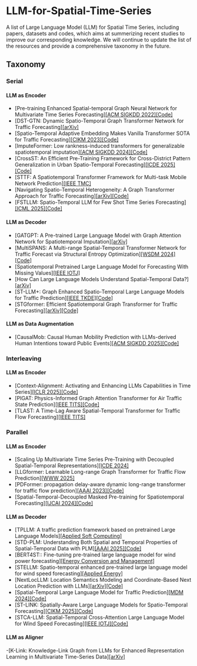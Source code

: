 # LLM-for-Spatial-Time-Series
A list of Large Language Model (LLM) for Spatial Time Series, including papers, datasets and codes, which aims at summerizing recent studies to improve our corresponding knowledge.
We will continue to update the list of the resources and provide a comprehensive taxonomy in the future.
## Taxonomy
### Serial
#### LLM as Encoder
- [Pre-training Enhanced Spatial-temporal Graph Neural Network for Multivariate Time Series Forecasting][[ACM SIGKDD 2022]](https://dl.acm.org/doi/10.1145/3534678.3539396)[[Code]](https://github.com/GestaltCogTeam/STEP)
- [DST-GTN: Dynamic Spatio-Temporal Graph Transformer Network for Traffic Forecasting][[arXiv]](https://arxiv.org/abs/2404.11996)
- [Spatio-Temporal Adaptive Embedding Makes Vanilla Transformer SOTA for Traffic Forecasting][[CIKM 2023]](https://dl.acm.org/doi/10.1145/3583780.3615160)[[Code]](https://github.com/XDZhelheim/STAEformer)
- [ImputeFormer: Low rankness-induced transformers for generalizable spatiotemporal imputation][[ACM SIGKDD 2024]](https://dl.acm.org/doi/10.1145/3637528.3671751)[[Code]](https://github.com/tongnie/ImputeFormer)
- [CrossST: An Efficient Pre-Training Framework for Cross-District Pattern Generalization in Urban Spatio-Temporal Forecasting][[ICDE 2025]](https://www.computer.org/csdl/proceedings-article/icde/2025/360300c935/26FZBkxez6w)[[Code]](https://github.com/Aoyu-Liu/CrossST)
- [STTF: A Spatiotemporal Transformer Framework for Multi-task Mobile Network Prediction][[IEEE TMC]](https://ieeexplore.ieee.org/document/10840287)
- [Navigating Spatio-Temporal Heterogeneity: A Graph Transformer Approach for Traffic Forecasting][[arXiv]](https://arxiv.org/abs/2408.10822)[[Code]](https://github.com/jasonz5/STGormer)
- [FSTLLM: Spatio-Temporal LLM for Few Shot Time Series Forecasting][[ICML 2025]](https://openreview.net/forum?id=oyoiHf51es)[[Code]](https://github.com/JIANGYUE61610306/FSTLLM)
#### LLM as Decoder
- [GATGPT: A Pre-trained Large Language Model with Graph Attention Network for Spatiotemporal Imputation][[arXiv]](https://arxiv.org/abs/2311.14332)
- [MultiSPANS: A Multi-range Spatial-Temporal Transformer Network for Traffic Forecast via Structural Entropy Optimization][[WSDM 2024]](https://dl.acm.org/doi/10.1145/3616855.3635820)[[Code]](https://github.com/SELGroup/MultiSPANS)
- [Spatiotemporal Pretrained Large Language Model for Forecasting With Missing Values][[IEEE IOTJ]](https://ieeexplore.ieee.org/document/10833705)
- [How Can Large Language Models Understand Spatial-Temporal Data?][[arXiv]](https://arxiv.org/abs/2401.14192)
- [ST-LLM+: Graph Enhanced Spatio-Temporal Large Language Models for Traffic Prediction][[IEEE TKDE]](https://ieeexplore.ieee.org/document/11005661)[[Code]](https://github.com/kethmih/ST-LLM-Plus)
- [STGformer: Efficient Spatiotemporal Graph Transformer for Traffic Forecasting][[arXiv]](https://arxiv.org/abs/2410.00385)[[Code]](https://github.com/Dreamzz5/STGformer)
#### LLM as Data Augmentation
- [CausalMob: Causal Human Mobility Prediction with LLMs-derived Human Intentions toward Public Events][[ACM SIGKDD 2025]](https://dl.acm.org/doi/10.1145/3690624.3709231)[[Code]](https://github.com/YangXiaojie1998/CausalMob)

### Interleaving
#### LLM as Encoder
- [Context-Alignment: Activating and Enhancing LLMs Capabilities in Time Series][[ICLR 2025]](https://openreview.net/forum?id=syC2764fPc)[[Code]](https://github.com/tokaka22/ICLR25-FSCA)
- [PIGAT: Physics-Informed Graph Attention Transformer for Air Traffic State Prediction][[IEEE TITS]](https://ieeexplore.ieee.org/document/10505827)[[Code]](https://github.com/ymlasu/para-atm-collection/tree/master/air-traffic-prediction/PIGAT)
- [TLAST: A Time-Lag Aware Spatial-Temporal Transformer for Traffic Flow Forecasting][[IEEE TITS]](https://ieeexplore.ieee.org/document/11077815)

### Parallel
#### LLM as Encoder
- [Scaling Up Multivariate Time Series Pre-Training with Decoupled Spatial-Temporal Representations][[ICDE 2024]](https://ieeexplore.ieee.org/document/10598155)
- [LLGformer: Learnable Long-range Graph Transformer for Traffic Flow Prediction][[WWW 2025]](https://dl.acm.org/doi/abs/10.1145/3696410.3714596)
- [PDFormer: propagation delay-aware dynamic long-range transformer for traffic flow prediction][[AAAI 2023]](https://dl.acm.org/doi/10.1609/aaai.v37i4.25556)[[Code]](https://github.com/BUAABIGSCity/PDFormer)
- [Spatial-Temporal-Decoupled Masked Pre-training for Spatiotemporal Forecasting][[IJCAI 2024]](https://www.ijcai.org/proceedings/2024/442)[[Code]](https://github.com/Jimmy-7664/STD-MAE)
#### LLM as Decoder
- [TPLLM: A traffic prediction framework based on pretrained Large Language Models][[Applied Soft Computing]](https://www.sciencedirect.com/science/article/pii/S1568494625011536)
- [STD-PLM: Understanding Both Spatial and Temporal Properties of Spatial-Temporal Data with PLM][[AAAI 2025]](https://ojs.aaai.org/index.php/AAAI/article/view/33286)[[Code]](https://github.com/Hyheng/STD-PLM)
- [BERT4ST:: Fine-tuning pre-trained large language model for wind power forecasting][[Energy Conversion and Management]](https://www.sciencedirect.com/science/article/abs/pii/S0196890424002723)
- [STELLM: Spatio-temporal enhanced pre-trained large language model for wind speed forecasting][[Applied Energy]](https://www.sciencedirect.com/science/article/abs/pii/S030626192401417X)
- [NextLocLLM: Location Semantics Modeling and Coordinate-Based Next Location Prediction with LLMs][[arXiv]](https://arxiv.org/abs/2410.09129)[[Code]](https://github.com/liuwj2000/NexelocLLM)
- [Spatial-Temporal Large Language Model for Traffic Prediction][[MDM 2024]](https://www.computer.org/csdl/proceedings-article/mdm/2024/745500a031/1YEw6c6c6Vq)[[Code]](https://github.com/ChenxiLiu-HNU/ST-LLM)
- [ST-LINK: Spatially-Aware Large Language Models for Spatio-Temporal Forecasting][[CIKM 2025]](https://arxiv.org/abs/2509.13753)[[Code]](https://github.com/HyoTaek98/ST_LINK)
- [STCA-LLM: Spatial-Temporal Cross-Attention Large Language Model for Wind Speed Forecasting][[IEEE IOTJ]](https://ieeexplore.ieee.org/document/11129036)[[Code]](https://github.com/Justinzzcj/STCA-LLM)
#### LLM as Aligner
-[K-Link: Knowledge-Link Graph from LLMs for Enhanced Representation Learning in Multivariate Time-Series Data][[arXiv]](https://arxiv.org/abs/2403.03645)


